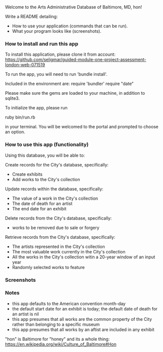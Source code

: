 Welcome to the Arts Administrative Database of Baltimore, MD, hon! 

 Write a README detailing:
  <!-- * How to install your application. -->
  <!-- * How to run your application. -->
  * How to use your application (commands that can be run).
  * What your program looks like (screenshots).

### How to install and run this app

To install this application, please clone it from account: 
https://github.com/seligmar/guided-module-one-project-assessment-london-web-071519

To run the app, you will need to run 'bundle install'. 

Included in the environment are: 
require 'bundler'
require "date"

Please make sure the gems are loaded to your machine, in addition to sqlite3.

To initialize the app, please run 

ruby bin/run.rb

in your terminal. You will be welcomed to the portal and prompted to choose an option. 

### How to use this app (functionality)

Using this database, you will be able to: 

Create records for the City's database, specifically:

* Create exhibits 
* Add works to the City's collection

Update records within the database, specifically: 

* The value of a work in the City's collection 
* The date of death for an artist
* The end date for an exhibit

Delete records from the City's database, specifically: 

* works to be removed due to sale or forgery 

Retrieve records from the City's database, specifically: 

* The artists represented in the City's collection 
* The most valuable work currently in the City's collection 
* All the works in the City's collection witin a 20-year window of an input year 
* Randomly selected works to feature 

### Screenshots 

### Notes 

* this app defaults to the American convention month-day 
* the default start date for an exhibit is today; the default date of death for an artist is nil 
* this app presumes that all works are the common property of the City rather than belonging to a specific museum
* this app presumes that all works by an aftist are included in any exhibit

"hon" is Baltimore for "honey" and its a whole thing:  
https://en.wikipedia.org/wiki/Culture_of_Baltimore#Hon 